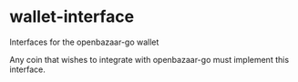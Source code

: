 # wallet-interface
Interfaces for the openbazaar-go wallet

Any coin that wishes to integrate with openbazaar-go must implement this interface.

